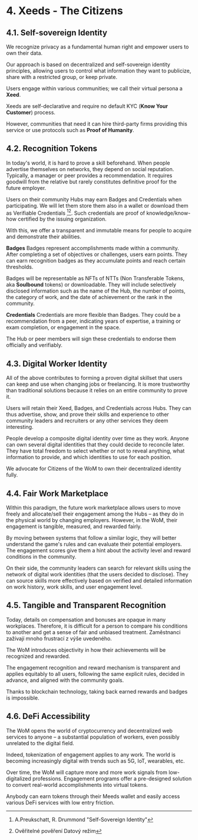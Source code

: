 # 4. Xeeds - The Citizens

## 4.1. Self-sovereign Identity

We recognize privacy as a fundamental human right and empower users to own their data.

Our approach is based on decentralized and self-sovereign identity principles, allowing users to control what information they want to publicize, share with a restricted group, or keep private.

Users engage within various communities; we call their virtual persona a **__Xeed__**.

Xeeds are self-declarative and require no default KYC (__Know Your Customer__) process.

However, communities that need it can hire third-party firms providing this service or use protocols such as __Proof of Humanity__.

## 4.2. Recognition Tokens

In today's world, it is hard to prove a skill beforehand. When people advertise themselves on networks, they depend on social reputation. Typically, a manager or peer provides a recommendation. It requires goodwill from the relative but rarely constitutes definitive proof for the future employer.

Users on their community Hubs may earn Badges and Credentials when participating. We will let them store them also in a wallet or download them as Verifiable Credentials [^7][^8]. Such credentials are proof of knowledge/know-how certified by the issuing organization.

With this, we offer a transparent and immutable means for people to acquire and demonstrate their abilities.

**Badges** Badges represent accomplishments made within a community. After completing a set of objectives or challenges, users earn points. They can earn recognition badges as they accumulate points and reach certain thresholds.

Badges will be representable as NFTs of NTTs (Non Transferable Tokens, aka __Soulbound__ tokens) or downloadable. They will include selectively disclosed information such as the name of the Hub, the number of points, the category of work, and the date of achievement or the rank in the community.

**Credentials** Credentials are more flexible than Badges. They could be a recommendation from a peer, indicating years of expertise, a training or exam completion, or engagement in the space.

The Hub or peer members will sign these credentials to endorse them officially and verifiably.

## 4.3. Digital Worker Identity

All of the above contributes to forming a proven digital skillset that users can keep and use when changing jobs or freelancing. It is more trustworthy than traditional solutions because it relies on an entire community to prove it.

Users will retain their Xeed, Badges, and Credentials across Hubs. They can thus advertise, show, and prove their skills and experience to other community leaders and recruiters or any other services they deem interesting.

People develop a composite digital identity over time as they work. Anyone can own several digital identities that they could decide to reconcile later. They have total freedom to select whether or not to reveal anything, what information to provide, and which identities to use for each position.

We advocate for Citizens of the WoM to own their decentralized identity fully.

## 4.4. Fair Work Marketplace

Within this paradigm, the future work marketplace allows users to move freely and allocate/sell their engagement among the Hubs – as they do in the physical world by changing employers. However, in the WoM, their engagement is tangible, measured, and rewarded fairly.

By moving between systems that follow a similar logic, they will better understand the game's rules and can evaluate their potential employers. The engagement scores give them a hint about the activity level and reward conditions in the community.

On their side, the community leaders can search for relevant skills using the network of digital work identities (that the users decided to disclose). They can source skills more effectively based on verified and detailed information on work history, work skills, and user engagement level.

## 4.5. Tangible and Transparent Recognition

Today, details on compensation and bonuses are opaque in many workplaces. Therefore, it is difficult for a person to compare his conditions to another and get a sense of fair and unbiased treatment. Zaměstnanci zažívají mnoho frustrací z výše uvedeného.

The WoM introduces objectivity in how their achievements will be recognized and rewarded.

The engagement recognition and reward mechanism is transparent and applies equitably to all users, following the same explicit rules, decided in advance, and aligned with the community goals.

Thanks to blockchain technology, taking back earned rewards and badges is impossible.

## 4.6. DeFi Accessibility

The WoM opens the world of cryptocurrency and decentralized web services to anyone – a substantial population of workers, even possibly unrelated to the digital field.

Indeed, tokenization of engagement applies to any work. The world is becoming increasingly digital with trends such as 5G, IoT, wearables, etc.

Over time, the WoM will capture more and more work signals from low-digitalized professions. Engagement programs offer a pre-designed solution to convert real-world accomplishments into virtual tokens.

Anybody can earn tokens through their Meeds wallet and easily access various DeFi services with low entry friction.

[^7]: A.Preukschatt, R. Drummond "Self-Sovereign Identity"
[^8]: Ověřitelné pověření Datový režim

